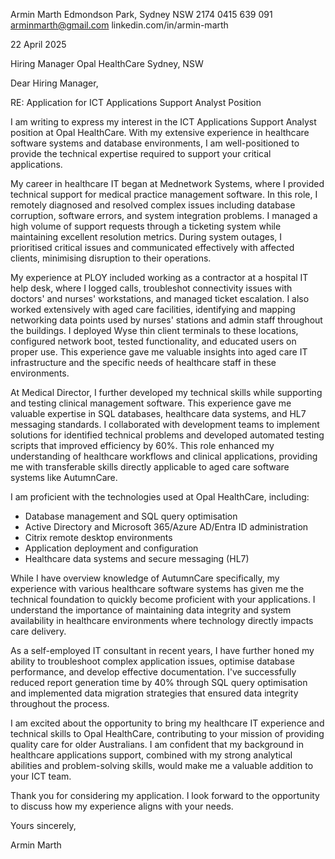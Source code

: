 Armin Marth
Edmondson Park, Sydney NSW 2174
0415 639 091
arminmarth@gmail.com
linkedin.com/in/armin-marth

22 April 2025

Hiring Manager
Opal HealthCare
Sydney, NSW

Dear Hiring Manager,

RE: Application for ICT Applications Support Analyst Position

I am writing to express my interest in the ICT Applications Support Analyst position at Opal HealthCare. With my extensive experience in healthcare software systems and database environments, I am well-positioned to provide the technical expertise required to support your critical applications.

My career in healthcare IT began at Mednetwork Systems, where I provided technical support for medical practice management software. In this role, I remotely diagnosed and resolved complex issues including database corruption, software errors, and system integration problems. I managed a high volume of support requests through a ticketing system while maintaining excellent resolution metrics. During system outages, I prioritised critical issues and communicated effectively with affected clients, minimising disruption to their operations.

My experience at PLOY included working as a contractor at a hospital IT help desk, where I logged calls, troubleshot connectivity issues with doctors' and nurses' workstations, and managed ticket escalation. I also worked extensively with aged care facilities, identifying and mapping networking data points used by nurses' stations and admin staff throughout the buildings. I deployed Wyse thin client terminals to these locations, configured network boot, tested functionality, and educated users on proper use. This experience gave me valuable insights into aged care IT infrastructure and the specific needs of healthcare staff in these environments.

At Medical Director, I further developed my technical skills while supporting and testing clinical management software. This experience gave me valuable expertise in SQL databases, healthcare data systems, and HL7 messaging standards. I collaborated with development teams to implement solutions for identified technical problems and developed automated testing scripts that improved efficiency by 60%. This role enhanced my understanding of healthcare workflows and clinical applications, providing me with transferable skills directly applicable to aged care software systems like AutumnCare.

I am proficient with the technologies used at Opal HealthCare, including:
- Database management and SQL query optimisation
- Active Directory and Microsoft 365/Azure AD/Entra ID administration
- Citrix remote desktop environments
- Application deployment and configuration
- Healthcare data systems and secure messaging (HL7)

While I have overview knowledge of AutumnCare specifically, my experience with various healthcare software systems has given me the technical foundation to quickly become proficient with your applications. I understand the importance of maintaining data integrity and system availability in healthcare environments where technology directly impacts care delivery.

As a self-employed IT consultant in recent years, I have further honed my ability to troubleshoot complex application issues, optimise database performance, and develop effective documentation. I've successfully reduced report generation time by 40% through SQL query optimisation and implemented data migration strategies that ensured data integrity throughout the process.

I am excited about the opportunity to bring my healthcare IT experience and technical skills to Opal HealthCare, contributing to your mission of providing quality care for older Australians. I am confident that my background in healthcare applications support, combined with my strong analytical abilities and problem-solving skills, would make me a valuable addition to your ICT team.

Thank you for considering my application. I look forward to the opportunity to discuss how my experience aligns with your needs.

Yours sincerely,

Armin Marth
